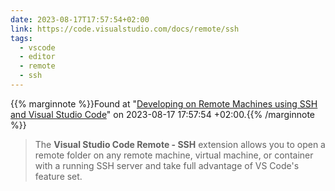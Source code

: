 ```yaml
---
date: 2023-08-17T17:57:54+02:00
link: https://code.visualstudio.com/docs/remote/ssh
tags:
  - vscode
  - editor
  - remote
  - ssh
---
```

{{% marginnote %}}Found at "[Developing on Remote Machines using SSH and Visual Studio Code](https://web.archive.org/web/20230817175754/https://code.visualstudio.com/docs/remote/ssh)" on 2023-08-17 17:57:54 +02:00.{{% /marginnote %}}

> The **Visual Studio Code Remote - SSH** extension allows you to open a remote folder on any remote machine, virtual machine, or container with a running SSH server and take full advantage of VS Code's feature set.